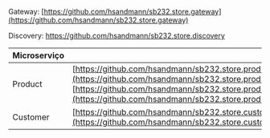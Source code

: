 Gateway:
[https://github.com/hsandmann/sb232.store.gateway](https://github.com/hsandmann/sb232.store.gateway)

Discovery:
https://github.com/hsandmann/sb232.store.discovery

|  Microserviço |  | 
|---|---|
| Product | [https://github.com/hsandmann/sb232.store.product](https://github.com/hsandmann/sb232.store.product) [https://github.com/hsandmann/sb232.store.product.interface](https://github.com/hsandmann/sb232.store.product.interface) |
| Customer | [https://github.com/hsandmann/sb232.store.customer](https://github.com/hsandmann/sb232.store.customer) |
